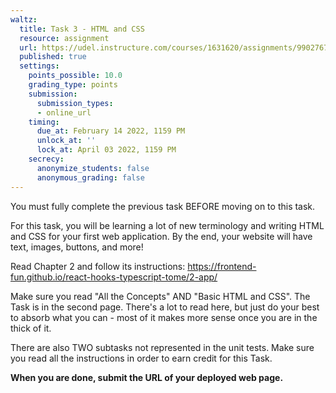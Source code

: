 ```yaml
---
waltz:
  title: Task 3 - HTML and CSS
  resource: assignment
  url: https://udel.instructure.com/courses/1631620/assignments/9902767
  published: true
  settings:
    points_possible: 10.0
    grading_type: points
    submission:
      submission_types:
      - online_url
    timing:
      due_at: February 14 2022, 1159 PM
      unlock_at: ''
      lock_at: April 03 2022, 1159 PM
    secrecy:
      anonymize_students: false
      anonymous_grading: false
---
```

You must fully complete the previous task BEFORE moving on to this task.

For this task, you will be learning a lot of new terminology and writing HTML and CSS for your first web application. By
the end, your website will have text, images, buttons, and more!

Read Chapter 2 and follow its instructions: <https://frontend-fun.github.io/react-hooks-typescript-tome/2-app/>

Make sure you read "All the Concepts" AND "Basic HTML and CSS". The Task is in the second page. There's a lot to read
here, but just do your best to absorb what you can - most of it makes more sense once you are in the thick of it.

There are also TWO subtasks not represented in the unit tests. Make sure you read all the instructions in order to earn
credit for this Task.

**When you are done, submit the URL of your deployed web page.**
